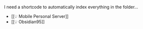 
I need a shortcode to automatically index everything in the folder...

- [[💡 Mobile Personal Server]]
- [[💡 Obsidian95]]
